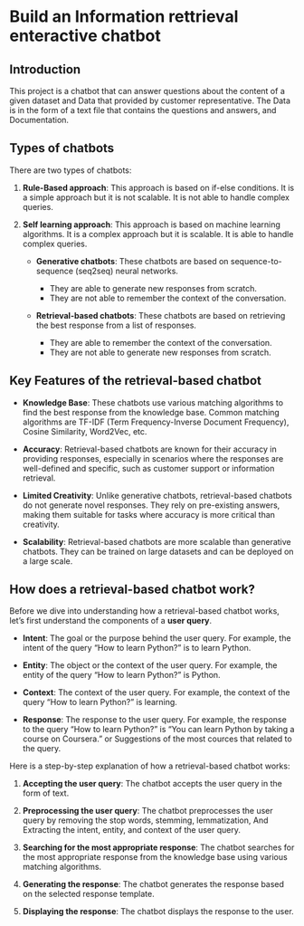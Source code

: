 # Build an Information rettrieval enteractive chatbot

## Introduction

This project is a chatbot that can answer questions about the content of a given dataset and Data that provided by customer representative. The Data is in the form of a text file that contains the questions and answers, and Documentation.

## Types of chatbots

There are two types of chatbots:

1. **Rule-Based approach**: This approach is based on if-else conditions. It is a simple approach but it is not scalable. It is not able to handle complex queries.

2. **Self learning approach**: This approach is based on machine learning algorithms. It is a complex approach but it is scalable. It is able to handle complex queries.

   - **Generative chatbots**: These chatbots are based on sequence-to-sequence (seq2seq) neural networks.
     - They are able to generate new responses from scratch.
     - They are not able to remember the context of the conversation.

   - **Retrieval-based chatbots**: These chatbots are based on retrieving the best response from a list of responses.
     - They are able to remember the context of the conversation.
     - They are not able to generate new responses from scratch.

## Key Features of the retrieval-based chatbot

- **Knowledge Base**: These chatbots use various matching algorithms to find the best response from the knowledge base. Common matching algorithms are TF-IDF (Term Frequency-Inverse Document Frequency), Cosine Similarity, Word2Vec, etc.

- **Accuracy**: Retrieval-based chatbots are known for their accuracy in providing responses, especially in scenarios where the responses are well-defined and specific, such as customer support or information retrieval.

- **Limited Creativity**: Unlike generative chatbots, retrieval-based chatbots do not generate novel responses. They rely on pre-existing answers, making them suitable for tasks where accuracy is more critical than creativity.

- **Scalability**: Retrieval-based chatbots are more scalable than generative chatbots. They can be trained on large datasets and can be deployed on a large scale.

## How does a retrieval-based chatbot work?

Before we dive into understanding how a retrieval-based chatbot works, let’s first understand the components of a **user query**.

- **Intent**: The goal or the purpose behind the user query. For example, the intent of the query “How to learn Python?” is to learn Python.

- **Entity**: The object or the context of the user query. For example, the entity of the query “How to learn Python?” is Python.

- **Context**: The context of the user query. For example, the context of the query “How to learn Python?” is learning.

- **Response**: The response to the user query. For example, the response to the query “How to learn Python?” is “You can learn Python by taking a course on Coursera.” or Suggestions of the most cources that related to the query.

Here is a step-by-step explanation of how a retrieval-based chatbot works:

1. **Accepting the user query**: The chatbot accepts the user query in the form of text.

2. **Preprocessing the user query**: The chatbot preprocesses the user query by removing the stop words, stemming, lemmatization, And Extracting the intent, entity, and context of the user query.

3. **Searching for the most appropriate response**: The chatbot searches for the most appropriate response from the knowledge base using various matching algorithms.

4. **Generating the response**: The chatbot generates the response based on the selected response template.

5. **Displaying the response**: The chatbot displays the response to the user.

